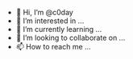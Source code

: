 - 👋 Hi, I’m @c0day
- 👀 I’m interested in ...
- 🌱 I’m currently learning ...
- 💞️ I’m looking to collaborate on ...
- 📫 How to reach me ...

<!---
c0day/c0day is a ✨ special ✨ repository because its `README.md` (this file) appears on your GitHub profile.
You can click the Preview link to take a look at your changes.
--->

